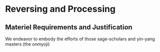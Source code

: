 # Reversing and Processing

## Materiel Requirements and Justification
We endeavor to embody the efforts of those sage-scholars and yin-yang masters (the onmyoji) 